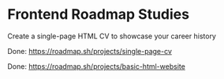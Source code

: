 # Frontend Roadmap Studies
Create a single-page HTML CV to showcase your career history

Done:
https://roadmap.sh/projects/single-page-cv

Done:
https://roadmap.sh/projects/basic-html-website
